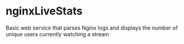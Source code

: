 # nginxLiveStats

Basic web service that parses Nginx logs and displays the number of unique users currently watching a stream 
